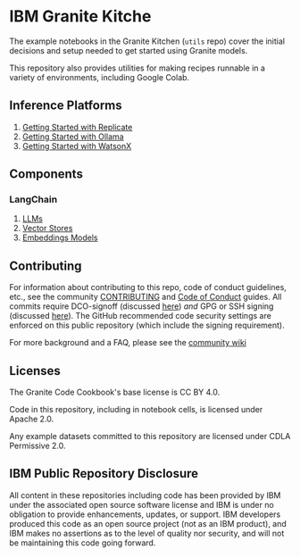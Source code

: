 # IBM Granite Kitche

The example notebooks in the Granite Kitchen (`utils` repo) cover the initial decisions and setup needed to get started using Granite models. 

This repository also provides utilities for making recipes runnable in a variety of environments, including Google Colab.

## Inference Platforms

1. [Getting Started with Replicate](/recipes/Getting_Started/Getting_Started_with_Replicate.ipynb)
1. [Getting Started with Ollama](/recipes/Getting_Started/Getting_Started_with_Ollama.ipynb)
1. [Getting Started with WatsonX](/recipes/Getting_Started/Getting_Started_with_WatsonX.ipynb)

## Components

### LangChain

1. [LLMs](/recipes/Components/Langchain_LLMs.ipynb)
1. [Vector Stores](/recipes/Components/Langchain_Vector_Stores.ipynb)
1. [Embeddings Models](/recipes/Components/Langchain_Embeddings_Models.ipynb)

## Contributing

For information about contributing to this repo, code of conduct guidelines, etc., see the community [CONTRIBUTING][CG] and [Code of Conduct][CoC] guides.  All commits require DCO-signoff (discussed [here][CG-legal]) _and_ GPG or SSH signing (discussed [here][CG-signing]).  The GitHub recommended code security settings are enforced on this public repository (which include the signing requirement).

For more background and a FAQ, please see the [community wiki](https://github.com/ibm-granite-community/community/wiki)

## Licenses

The Granite Code Cookbook's base license is CC BY 4.0.

Code in this repository, including in notebook cells, is licensed under Apache 2.0.

Any example datasets committed to this repository are licensed under CDLA Permissive 2.0.

## IBM Public Repository Disclosure

All content in these repositories including code has been provided by IBM under the associated open source software license and IBM is under no obligation to provide enhancements, updates, or support. IBM developers produced this code as an open source project (not as an IBM product), and IBM makes no assertions as to the level of quality nor security, and will not be maintaining this code going forward.

[CoC]: https://github.com/ibm-granite-community/community/blob/main/CODE_OF_CONDUCT.md
[CG]: https://github.com/ibm-granite-community/community/blob/main/CONTRIBUTING.md
[CG-legal]: https://github.com/ibm-granite-community/community/blob/main/CONTRIBUTING.md#legal
[CG-signing]: https://github.com/ibm-granite-community/community/blob/main/CONTRIBUTING.md#signing-commits
